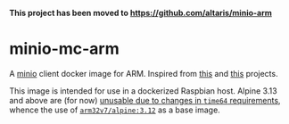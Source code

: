 **This project has been moved to <https://github.com/altaris/minio-arm>**

# minio-mc-arm

A [minio](https://min.io/) client docker image for ARM. Inspired from
[this](https://github.com/pixelchrome/minio-arm) and
[this](https://github.com/dimianstudio/minio-arm) projects.

This image is intended for use in a dockerized Raspbian host. Alpine 3.13 and
above are (for now) [unusable due to changes in `time64`
requirements](https://wiki.alpinelinux.org/wiki/Release_Notes_for_Alpine_3.13.0#time64_requirements),
whence the use of
[`arm32v7/alpine:3.12`](https://hub.docker.com/r/arm32v7/alpine) as a base
image.

